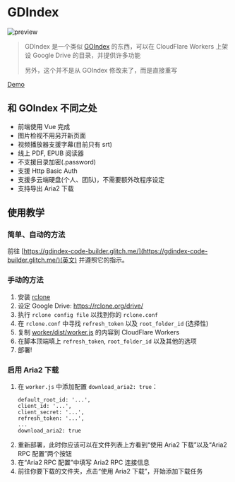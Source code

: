 # GDIndex

![preview](https://i.imgur.com/ENkZwCU.png)

> GDIndex 是一个类似 [GOIndex](https://github.com/donwa/goindex) 的东西，可以在 CloudFlare Workers 上架设 Google Drive 的目录，并提供许多功能
>
> 另外，这个并不是从 GOIndex 修改来了，而是直接重写

[Demo](https://gdindex-demo.maple3142.workers.dev/)

## 和 GOIndex 不同之处

-   前端使用 Vue 完成
-   图片检视不用另开新页面
-   视频播放器支援字幕(目前只有 srt)
-   线上 PDF, EPUB 阅读器
-   不支援目录加密(.password)
-   支援 Http Basic Auth
-   支援多云端硬盘(个人、团队)，不需要额外改程序设定
-   支持导出 Aria2 下载

## 使用教学

### 简单、自动的方法

前往 [https://gdindex-code-builder.glitch.me/](https://gdindex-code-builder.glitch.me/)(英文) 并遵照它的指示。

### 手动的方法

1. 安装 [rclone](https://rclone.org/)
2. 设定 Google Drive: https://rclone.org/drive/
3. 执行 `rclone config file` 以找到你的 `rclone.conf`
4. 在 `rclone.conf` 中寻找 `refresh_token` 以及 `root_folder_id` (选择性)
5. 复制 [worker/dist/worker.js](worker/dist/worker.js) 的内容到 CloudFlare Workers
6. 在脚本顶端填上 `refresh_token`, `root_folder_id` 以及其他的选项
7. 部署!

### 启用 Aria2 下载

1. 在 `worker.js` 中添加配置 `download_aria2: true`：
    ```
	default_root_id: '...',
	client_id: '...',
	client_secret: '...',
	refresh_token: '...',
    ...
	download_aria2: true
    ```
2. 重新部署，此时你应该可以在文件列表上方看到“使用 Aria2 下载”以及“Aria2 RPC 配置”两个按钮
3. 在“Aria2 RPC 配置”中填写 Aria2 RPC 连接信息
4. 前往你要下载的文件夹，点击“使用 Aria2 下载”，开始添加下载任务
